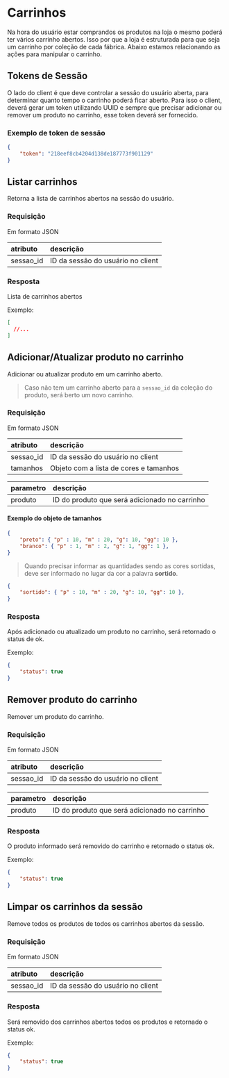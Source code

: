 # Carrinhos

Na hora do usuário estar comprandos os produtos na loja o mesmo poderá ter vários carrinho abertos. Isso por que a loja é estruturada para que seja um carrinho por coleção de cada fábrica.
Abaixo estamos relacionando as ações para manipular o carrinho.

## Tokens de Sessão

O lado do client é que deve controlar a sessão do usuário aberta, para determinar quanto tempo o carrinho poderá ficar aberto. Para isso o client, deverá gerar um token utilizando UUID e sempre que precisar adicionar ou remover um produto no carrinho, esse token deverá ser fornecido.

### Exemplo de token de sessão

```json
{
    "token": "218eef8cb4204d138de187773f901129"
}
```

## Listar carrinhos

<api method="get" uri="/carrinhos" />

Retorna a lista de carrinhos abertos na sessão do usuário.

### Requisição

Em formato JSON

| atributo  | descrição                                                     |
|:----------|:--------------------------------------------------------------|
| sessao_id | ID da sessão do usuário no client <Badge text="obrigatório"/> |

### Resposta

Lista de carrinhos abertos

Exemplo: 

```json
[
  //...
]
```


## Adicionar/Atualizar produto no carrinho

<api method="post" uri="/carrinhos/{produto}" />

Adicionar ou atualizar produto em um carrinho aberto.

> Caso não tem um carrinho aberto para a `sessao_id` da coleção do produto, será berto um novo carrinho.

### Requisição

Em formato JSON

| atributo  | descrição                                                          |
|:----------|:-------------------------------------------------------------------|
| sessao_id | ID da sessão do usuário no client <Badge text="obrigatório"/>      |
| tamanhos  | Objeto com a lista de cores e tamanhos <Badge text="obrigatório"/> |

| parametro  | descrição                                                                 |
|:-----------|:--------------------------------------------------------------------------|
| produto    | ID do produto que será adicionado no carrinho <Badge text="obrigatório"/> |


#### Exemplo do objeto de tamanhos

```json
{
    "preto": { "p" : 10, "m" : 20, "g": 10, "gg": 10 },
    "branco": { "p" : 1, "m" : 2, "g": 1, "gg": 1 },
}
```

> Quando precisar informar as quantidades sendo as cores sortidas, deve ser informado no lugar da cor a palavra **sortido**.

```json
{
    "sortido": { "p" : 10, "m" : 20, "g": 10, "gg": 10 },
}
```

### Resposta

Após adicionado ou atualizado um produto no carrinho, será retornado o status de ok.

Exemplo: 

```json
{
    "status": true
}
```

## Remover produto do carrinho

<api method="delete" uri="/carrinhos/{produto}" />

Remover um produto do carrinho.

### Requisição

Em formato JSON

| atributo  | descrição                                                          |
|:----------|:-------------------------------------------------------------------|
| sessao_id | ID da sessão do usuário no client <Badge text="obrigatório"/>      |

| parametro  | descrição                                                                 |
|:-----------|:--------------------------------------------------------------------------|
| produto    | ID do produto que será adicionado no carrinho <Badge text="obrigatório"/> |

### Resposta

O produto informado será removido do carrinho e retornado o status ok.

Exemplo: 

```json
{
    "status": true
}
```

## Limpar os carrinhos da sessão

<api method="delete" uri="/carrinhos" />

Remove todos os produtos de todos os carrinhos abertos da sessão.

### Requisição

Em formato JSON

| atributo  | descrição                                                          |
|:----------|:-------------------------------------------------------------------|
| sessao_id | ID da sessão do usuário no client <Badge text="obrigatório"/>      |

### Resposta

Será removido dos carrinhos abertos todos os produtos e retornado o status ok.

Exemplo: 

```json
{
    "status": true
}
```